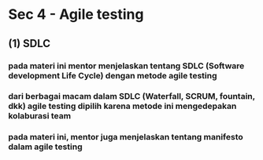 # Sec 4 - Agile testing

## (1) SDLC
### pada materi ini mentor menjelaskan tentang SDLC (Software development Life Cycle) dengan metode agile testing
### dari berbagai macam dalam SDLC (Waterfall, SCRUM, fountain, dkk) agile testing dipilih karena metode ini mengedepakan kolaburasi team
### pada materi ini, mentor juga menjelaskan tentang manifesto dalam agile testing